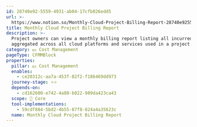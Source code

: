 ```yaml
---
id: 28740e92-5559-4931-ab04-17cfb026edd5
url: >-
  https://www.notion.so/Monthly-Cloud-Project-Billing-Report-28740e9255594931ab0417cfb026edd5
title: Monthly Cloud Project Billing Report
description: >-
  Project owners can view a monthly billing report listing all incurred charges
  aggregated across all cloud platforms and services used in a project.  
category: 💵 Cost Management
pageType: CFMMBlock
properties:
  pillar: 💵 Cost Management
  enables:
    - ce20312c-aa7a-453f-82f2-f186469dd973
  journey-stage: ⭐️⭐️
  depends-on:
    - cd162600-e742-4a80-b022-989da423ca43
  scope: 🏢 Core
  tool-implementations:
    - 59cdf884-5bd2-4b55-87f8-824a4a35623c
  name: Monthly Cloud Project Billing Report
---
```


